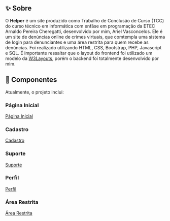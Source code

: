 ## ✨ Sobre

O **Helper** é um site produzido como Trabalho de Conclusão de Curso (TCC) do curso técnico em informática com enfâse em programação da ETEC Arnaldo Pereira Cheregatti, desenvolvido por mim, Ariel Vasconcelos. Ele é um site de denúncias online de crimes virtuais, que comtempla uma sistema de login para denunciantes e uma área restrita para quem recebe as denúncias. Foi realizado utilizando HTML, CSS, Bootstrap, PHP, Javascript e SQL. É importante ressaltar que o layout do frontend foi utilizado um modelo da [W3Layouts](https://w3layouts.com/), porém o backend foi totalmente desenvolvido por mim.

## 🚀 Componentes

Atualmente, o projeto inclui:

### Página Inicial

[Página Inicial](pagina_inicial.jpg)

### Cadastro

[Cadastro](cadastro.jpg)

### Suporte

[Suporte](suporte.jpg)

### Perfil

[Perfil](perfil.jpg)

### Área Restrita

[Área Restrita](area_restrita.jpg)


